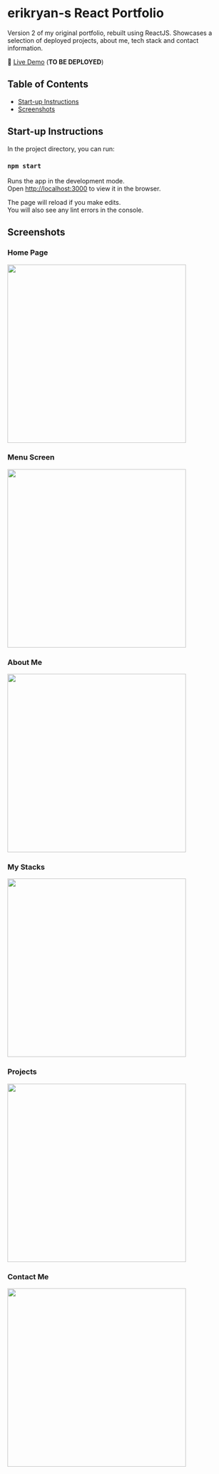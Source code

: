 # erikryan-s React Portfolio

Version 2 of my original portfolio, rebuilt using ReactJS. Showcases a selection of deployed projects, about me, tech stack and contact information.

🔗 [Live Demo]() (**TO BE DEPLOYED**)

## Table of Contents

-   [Start-up Instructions](#start-up-instructions)
-   [Screenshots](#screenshots)

## Start-up Instructions

In the project directory, you can run:

### `npm start`

Runs the app in the development mode.\
Open [http://localhost:3000](http://localhost:3000) to view it in the browser.

The page will reload if you make edits.\
You will also see any lint errors in the console.

## Screenshots

<p align="center">
    <h3>Home Page</h3>
        <img src="https://i.gyazo.com/8a84bd1364b3c85db40137f1e4c0af2e.png" height="400" width=auto>
    <h3>Menu Screen</h3>
        <img src="https://i.gyazo.com/e81fcec8a7425226ccf1d6d9636472ad.png" height="400" width=auto>
    <h3>About Me</h3>
        <img src="https://i.gyazo.com/067df641e49e536ca03642acc8ec39e7.png" height="400" width=auto>
    <h3>My Stacks</h3>
        <img src="https://i.gyazo.com/c6d69f58b5c24b368d68b0a5c4af8e1e.png" height="400" width=auto>
    <h3>Projects</h3>
        <img src="https://i.gyazo.com/553cea4b6943362965d28ed164f74f8b.png" height="400" width=auto>
    <h3>Contact Me</h3>
        <img src="https://i.gyazo.com/4e5768afa3ea907f5c0f7bfff3dd90b9.png" height="400" width=auto>
</p>
